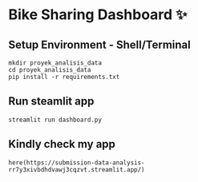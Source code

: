 # Bike Sharing Dashboard ✨

## Setup Environment - Shell/Terminal

```
mkdir proyek_analisis_data
cd proyek_analisis_data
pip install -r requirements.txt
```

## Run steamlit app

```
streamlit run dashboard.py
```

## Kindly check my app

```
here(https://submission-data-analysis-rr7y3xivbdhdvawj3cqzvt.streamlit.app/)
```
